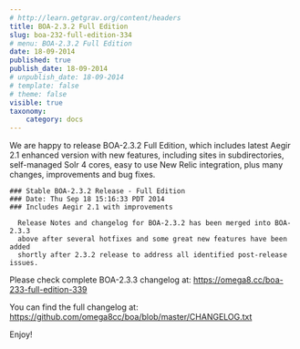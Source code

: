 ```yaml
---
# http://learn.getgrav.org/content/headers
title: BOA-2.3.2 Full Edition
slug: boa-232-full-edition-334
# menu: BOA-2.3.2 Full Edition
date: 18-09-2014
published: true
publish_date: 18-09-2014
# unpublish_date: 18-09-2014
# template: false
# theme: false
visible: true
taxonomy:
    category: docs
---
```


 We are happy to release BOA-2.3.2 Full Edition, which includes latest Aegir 2.1 enhanced version with new features, including sites in subdirectories, self-managed Solr 4 cores, easy to use New Relic integration, plus many changes, improvements and bug fixes.

 
    ### Stable BOA-2.3.2 Release - Full Edition
    ### Date: Thu Sep 18 15:16:33 PDT 2014
    ### Includes Aegir 2.1 with improvements
    
      Release Notes and changelog for BOA-2.3.2 has been merged into BOA-2.3.3
      above after several hotfixes and some great new features have been added
      shortly after 2.3.2 release to address all identified post-release issues.


Please check complete BOA-2.3.3 changelog at: https://omega8.cc/boa-233-full-edition-339

You can find the full changelog at: https://github.com/omega8cc/boa/blob/master/CHANGELOG.txt

Enjoy!